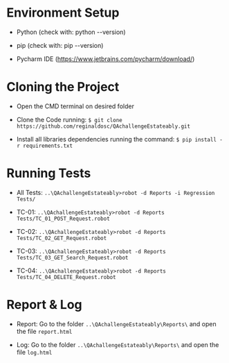 # **Environment Setup**

* Python (check with: python --version)

* pip (check with: pip --version)

* Pycharm IDE (https://www.jetbrains.com/pycharm/download/)


# **Cloning the Project**

* Open the CMD terminal on desired folder

* Clone the Code running: `$ git clone https://github.com/reginaldosc/QAchallengeEstateably.git`

* Install all libraries dependencies running the command: `$ pip install -r requirements.txt`
    
# **Running Tests**

* All Tests: `..\QAchallengeEstateably>robot -d Reports -i Regression Tests/`

* TC-01: `..\QAchallengeEstateably>robot -d Reports Tests/TC_01_POST_Request.robot`
* TC-02: `..\QAchallengeEstateably>robot -d Reports Tests/TC_02_GET_Request.robot`
* TC-03: `..\QAchallengeEstateably>robot -d Reports Tests/TC_03_GET_Search_Request.robot`
* TC-04: `..\QAchallengeEstateably>robot -d Reports Tests/TC_04_DELETE_Request.robot`

# **Report & Log**
* Report: Go to the folder `..\QAchallengeEstateably\Reports\` and open the file `report.html`

* Log: Go to the folder `..\QAchallengeEstateably\Reports\` and open the file `log.html`
